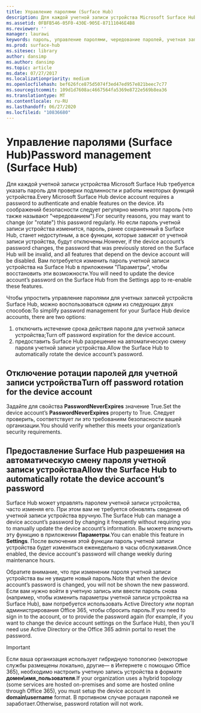 ```yaml
---
title: Управление паролями (Surface Hub)
description: Для каждой учетной записи устройства Microsoft Surface Hub требуется указать пароль для проверки подлинности и работы некоторых функций устройства.
ms.assetid: 0FBFB546-05F0-430E-905E-87111046E4B8
ms.reviewer: ''
manager: laurawi
keywords: пароль, управление паролями, чередование паролей, учетная запись устройства
ms.prod: surface-hub
ms.sitesec: library
author: dansimp
ms.author: dansimp
ms.topic: article
ms.date: 07/27/2017
ms.localizationpriority: medium
ms.openlocfilehash: bef626fce875d5074f3ed47ed957e821beec7c77
ms.sourcegitcommit: 109d1d7608ac4667564fa5369e8722e569b8ea36
ms.translationtype: MT
ms.contentlocale: ru-RU
ms.lasthandoff: 06/27/2020
ms.locfileid: "10836680"
---
```

# <span data-ttu-id="18a38-104">Управление паролями (Surface Hub)</span><span class="sxs-lookup"><span data-stu-id="18a38-104">Password management (Surface Hub)</span></span>

<span data-ttu-id="18a38-105">Для каждой учетной записи устройства Microsoft Surface Hub требуется указать пароль для проверки подлинности и работы некоторых функций устройства.</span><span class="sxs-lookup"><span data-stu-id="18a38-105">Every Microsoft Surface Hub device account requires a password to authenticate and enable features on the device.</span></span> <span data-ttu-id="18a38-106">Из соображений безопасности следует регулярно менять этот пароль (что также называют "чередованием").</span><span class="sxs-lookup"><span data-stu-id="18a38-106">For security reasons, you may want to change (or "rotate") this password regularly.</span></span> <span data-ttu-id="18a38-107">Но если пароль учетной записи устройства изменится, пароль, ранее сохраненный в Surface Hub, станет недоступным, а все функции, которые зависят от учетной записи устройства, будут отключены.</span><span class="sxs-lookup"><span data-stu-id="18a38-107">However, if the device account’s password changes, the password that was previously stored on the Surface Hub will be invalid, and all features that depend on the device account will be disabled.</span></span> <span data-ttu-id="18a38-108">Вам потребуется изменить пароль учетной записи устройства на Surface Hub в приложении "Параметры", чтобы восстановить эти возможности.</span><span class="sxs-lookup"><span data-stu-id="18a38-108">You will need to update the device account’s password on the Surface Hub from the Settings app to re-enable these features.</span></span>

<span data-ttu-id="18a38-109">Чтобы упростить управление паролями для учетных записей устройств Surface Hub, можно воспользоваться одним из следующих двух способов:</span><span class="sxs-lookup"><span data-stu-id="18a38-109">To simplify password management for your Surface Hub device accounts, there are two options:</span></span>

1.  <span data-ttu-id="18a38-110">отключить истечение срока действия пароля для учетной записи устройства;</span><span class="sxs-lookup"><span data-stu-id="18a38-110">Turn off password expiration for the device account.</span></span>
2.  <span data-ttu-id="18a38-111">предоставить Surface Hub разрешение на автоматическую смену пароля учетной записи устройства.</span><span class="sxs-lookup"><span data-stu-id="18a38-111">Allow the Surface Hub to automatically rotate the device account’s password.</span></span>


## <span data-ttu-id="18a38-112">Отключение ротации паролей для учетной записи устройства</span><span class="sxs-lookup"><span data-stu-id="18a38-112">Turn off password rotation for the device account</span></span>

<span data-ttu-id="18a38-113">Задайте для свойства **PasswordNeverExpires** значение True.</span><span class="sxs-lookup"><span data-stu-id="18a38-113">Set the device account’s **PasswordNeverExpires** property to True.</span></span> <span data-ttu-id="18a38-114">Следует проверить, соответствует ли это требованиям безопасности вашей организации.</span><span class="sxs-lookup"><span data-stu-id="18a38-114">You should verify whether this meets your organization’s security requirements.</span></span>


## <span data-ttu-id="18a38-115">Предоставление Surface Hub разрешения на автоматическую смену пароля учетной записи устройства</span><span class="sxs-lookup"><span data-stu-id="18a38-115">Allow the Surface Hub to automatically rotate the device account’s password</span></span>

<span data-ttu-id="18a38-116">Surface Hub может управлять паролем учетной записи устройства, часто изменяя его. При этом вам не требуется обновлять сведения об учетной записи устройства вручную.</span><span class="sxs-lookup"><span data-stu-id="18a38-116">The Surface Hub can manage a device account’s password by changing it frequently without requiring you to manually update the device account’s information.</span></span> <span data-ttu-id="18a38-117">Вы можете включить эту функцию в приложении **Параметры**.</span><span class="sxs-lookup"><span data-stu-id="18a38-117">You can enable this feature in **Settings**.</span></span> <span data-ttu-id="18a38-118">После включения этой функции пароль учетной записи устройства будет изменяться еженедельно в часы обслуживания.</span><span class="sxs-lookup"><span data-stu-id="18a38-118">Once enabled, the device account's password will change weekly during maintenance hours.</span></span>

<span data-ttu-id="18a38-119">Обратите внимание, что при изменении пароля учетной записи устройства вы не увидите новый пароль.</span><span class="sxs-lookup"><span data-stu-id="18a38-119">Note that when the device account’s password is changed, you will not be shown the new password.</span></span> <span data-ttu-id="18a38-120">Если вам нужно войти в учетную запись или ввести пароль снова (например, чтобы изменить параметры учетной записи устройства на Surface Hub), вам потребуется использовать Active Directory или портал администрирования Office 365, чтобы сбросить пароль.</span><span class="sxs-lookup"><span data-stu-id="18a38-120">If you need to sign in to the account, or to provide the password again (for example, if you want to change the device account settings on the Surface Hub), then you'll need use Active Directory or the Office 365 admin portal to reset the password.</span></span>

> [!IMPORTANT]
> <span data-ttu-id="18a38-121">Если ваша организация использует гибридную топологию (некоторые службы размещены локально, другие— в Интернете с помощью Office 365), необходимо настроить учетную запись устройства в формате **домен\имя_пользователя**.</span><span class="sxs-lookup"><span data-stu-id="18a38-121">If your organization uses a hybrid topology (some services are hosted on-premises and some are hosted online through Office 365), you must setup the device account in **domain\username** format.</span></span> <span data-ttu-id="18a38-122">В противном случае ротация паролей не заработает.</span><span class="sxs-lookup"><span data-stu-id="18a38-122">Otherwise, password rotation will not work.</span></span>
